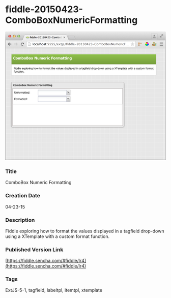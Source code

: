 fiddle-20150423-ComboBoxNumericFormatting
======

![Screenshot](screenshot.png)

### Title

ComboBox Numeric Formatting


### Creation Date

04-23-15


### Description

Fiddle exploring how to format the values displayed in a tagfield drop-down using a XTemplate with a custom format function.


### Published Version Link

[https://fiddle.sencha.com/#fiddle/lr4](https://fiddle.sencha.com/#fiddle/lr4)


### Tags

ExtJS-5-1, tagfield, labeltpl, itemtpl, xtemplate
